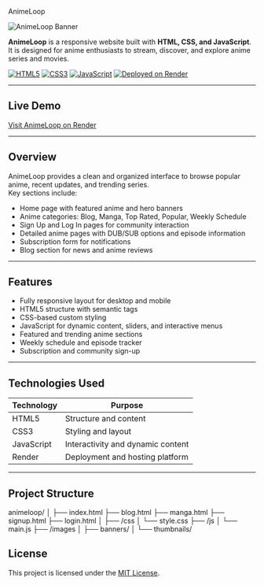 AnimeLoop

![AnimeLoop Banner](https://via.placeholder.com/800x150?text=AnimeLoop)

**AnimeLoop** is a responsive website built with **HTML, CSS, and JavaScript**.  
It is designed for anime enthusiasts to stream, discover, and explore anime series and movies.

[![HTML5](https://img.shields.io/badge/HTML5-%23E34F26.svg?style=flat-square&logo=html5&logoColor=white)](https://developer.mozilla.org/en-US/docs/Web/HTML) 
[![CSS3](https://img.shields.io/badge/CSS3-%231572B6.svg?style=flat-square&logo=css3&logoColor=white)](https://developer.mozilla.org/en-US/docs/Web/CSS) 
[![JavaScript](https://img.shields.io/badge/JavaScript-%23F7DF1E.svg?style=flat-square&logo=javascript&logoColor=black)](https://developer.mozilla.org/en-US/docs/Web/JavaScript)
[![Deployed on Render](https://img.shields.io/badge/Render-Deploy-blue?style=flat-square)](https://animeloop-5hiw.onrender.com)

---

## Live Demo

[Visit AnimeLoop on Render](https://animeloop-5hiw.onrender.com)

---

## Overview

AnimeLoop provides a clean and organized interface to browse popular anime, recent updates, and trending series.  
Key sections include:

- Home page with featured anime and hero banners  
- Anime categories: Blog, Manga, Top Rated, Popular, Weekly Schedule  
- Sign Up and Log In pages for community interaction  
- Detailed anime pages with DUB/SUB options and episode information  
- Subscription form for notifications  
- Blog section for news and anime reviews  

---

## Features

- Fully responsive layout for desktop and mobile  
- HTML5 structure with semantic tags  
- CSS-based custom styling  
- JavaScript for dynamic content, sliders, and interactive menus  
- Featured and trending anime sections  
- Weekly schedule and episode tracker  
- Subscription and community sign-up  

---

## Technologies Used

| Technology | Purpose |
|-------------|----------|
| HTML5 | Structure and content |
| CSS3 | Styling and layout |
| JavaScript | Interactivity and dynamic content |
| Render | Deployment and hosting platform |

---

## Project Structure
animeloop/ │ ├── index.html ├── blog.html ├── manga.html ├── signup.html ├── login.html │ ├── /css │   └── style.css ├── /js │   └── main.js ├── /images │   ├── banners/ │   └── thumbnails/



## License

This project is licensed under the [MIT License](./LICENSE).
